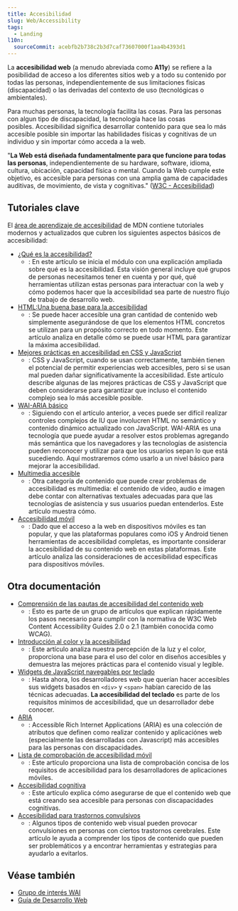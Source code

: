 ```yaml
---
title: Accesibilidad
slug: Web/Accessibility
tags:
  - Landing
l10n:
  sourceCommit: acebfb2b738c2b3d7caf73607000f1aa4b4393d1
---
```

La **accesibilidad web** (a menudo abreviada como **A11y**) se refiere a la posibilidad de acceso a los diferentes sitios web y a todo su contenido por todas las personas, independientemente de sus limitaciones fìsicas (discapacidad) o las derivadas del contexto de uso (tecnológicas o ambientales).

Para muchas personas, la tecnología facilita las cosas. Para las personas con algun tipo de discapacidad, la tecnología hace las cosas posibles. Accesibilidad significa desarrollar contenido para que sea lo más accesible posible sin importar las habilidades físicas y cognitivas de un individuo y sin importar cómo acceda a la web.

"**La Web está diseñada fundamentalmente para que funcione para todas las personas**, independientemente de su hardware, software, idioma, cultura, ubicación, capacidad física o mental. Cuando la Web cumple este objetivo, es accesible para personas con una amplia gama de capacidades auditivas, de movimiento, de vista y cognitivas." ([W3C - Accesibilidad](https://www.w3.org/standards/webdesign/accessibility))

## Tutoriales clave

El [área de aprendizaje de accesibilidad](/es/docs/Learn/Accessibility) de MDN contiene tutoriales modernos y actualizados que cubren los siguientes aspectos básicos de accesibilidad:

- [¿Qué es la accesibilidad?](/es/docs/Learn/Accessibility/What_is_accessibility)
  - : En este artículo se inicia el módulo con una explicación ampliada sobre qué es la accesibilidad. Esta visión general incluye qué grupos de personas necesitamos tener en cuenta y por qué, qué herramientas utilizan estas personas para interactuar con la web y cómo podemos hacer que la accesibilidad sea parte de nuestro flujo de trabajo de desarrollo web.
- [HTML:Una buena base para la accesibilidad](/es/docs/Learn/Accessibility/HTML)
  - : Se puede hacer accesible una gran cantidad de contenido web simplemente asegurándose de que los elementos HTML concretos se utilizan para un propósito correcto en todo momento. Este artículo analiza en detalle cómo se puede usar HTML para garantizar la máxima accesibilidad.
- [Mejores prácticas en accesibilidad en CSS y JavaScript](/es/docs/Learn/Accessibility/CSS_and_JavaScript)
  - : CSS y JavaScript, cuando se usan correctamente, también tienen el potencial de permitir experiencias web accesibles, pero si se usan mal pueden dañar significativamente la accesibilidad. Este artículo describe algunas de las mejores prácticas de CSS y JavaScript que deben considerarse para garantizar que incluso el contenido complejo sea lo más accesible posible.
- [WAI-ARIA básico](/es/docs/Learn/Accessibility/WAI-ARIA_basics)
  - : Siguiendo con el artículo anterior, a veces puede ser difícil realizar controles complejos de IU que involucren HTML no semántico y contenido dinámico actualizado con JavaScript. WAI-ARIA es una tecnología que puede ayudar a resolver estos problemas agregando más semántica que los navegadores y las tecnologías de asistencia pueden reconocer y utilizar para que los usuarios sepan lo que está sucediendo. Aquí mostraremos cómo usarlo a un nivel básico para mejorar la accesibilidad.
- [Multimedia accesible](/es/docs/Learn/Accessibility/Multimedia)
  - : Otra categoría de contenido que puede crear problemas de accesibilidad es multimedia: el contenido de video, audio e imagen debe contar con alternativas textuales adecuadas para que las tecnologías de asistencia y sus usuarios puedan entenderlos. Este artículo muestra cómo.
- [Accesibilidad móvil](/es/docs/Learn/Accessibility/Mobile)
  - : Dado que el acceso a la web en dispositivos móviles es tan popular, y que las plataformas populares como iOS y Android tienen herramientas de accesibilidad completas, es importante considerar la accesibilidad de su contenido web en estas plataformas. Este artículo analiza las consideraciones de accesibilidad específicas para dispositivos móviles.

## Otra documentación

- [Comprensión de las pautas de accesibilidad del contenido web](/es/docs/Web/Accessibility/Understanding_WCAG)
  - : Esto es parte de un grupo de artículos que explican rápidamente los pasos necesario para cumplir con la normativa de W3C Web Content Accessibility Guides 2.0 o 2.1 (también conocida como WCAG).
- [Introducción al color y la accesibilidad](/es/docs/Web/Accessibility/Understanding_Colors_and_Luminance)
  - : Este artículo analiza nuestra percepción de la luz y el color, proporciona una base para el uso del color en diseños accesibles y demuestra las mejores prácticas para el contenido visual y legible.
- [Widgets de JavaScript navegables por teclado](/es/docs/Web/Accessibility/Keyboard-navigable_JavaScript_widgets)
  - : Hasta ahora, los desarrolladores web que querían hacer accesibles sus widgets basados en `<div>` y `<span>` habían carecido de las técnicas adecuadas. **La accesibilidad del teclado** es parte de los requisitos mínimos de accesibilidad, que un desarrollador debe conocer.
- [ARIA](/es/docs/Web/Accessibility/ARIA)
  - : Accessible Rich Internet Applications (ARIA) es una colección de atributos que definen como realizar contenido y aplicaciónes web (especialmente las desarrolladas con Javascript) más accesibles para las personas con discapacidades.
- [Lista de comprobación de accesibilidad móvil](/es/docs/Web/Accessibility/Mobile_accessibility_checklist)
  - : Este artículo proporciona una lista de comprobación concisa de los requisitos de accesibilidad para los desarrolladores de aplicaciones móviles.
- [Accesibilidad cognitiva](/es/docs/Web/Accessibility/Cognitive_accessibility)
  - : Este artículo explica cómo asegurarse de que el contenido web que está creando sea accesible para personas con discapacidades cognitivas.
- [Accesibilidad para trastornos convulsivos](/es/docs/Web/Accessibility/Seizure_disorders)
  - : Algunos tipos de contenido web visual pueden provocar convulsiones en personas con ciertos trastornos cerebrales. Este artículo le ayuda a comprender los tipos de contenido que pueden ser problemáticos y a encontrar herramientas y estrategias para ayudarlo a evitarlos.

## Véase también

- [Grupo de interés WAI](https://www.w3.org/WAI/about/groups/waiig/)
- [Guía de Desarrollo Web](/es/docs/Web/Guide)